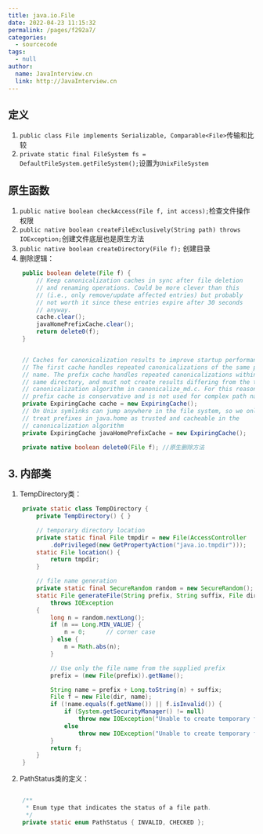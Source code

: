 ```yaml
---
title: java.io.File
date: 2022-04-23 11:15:32
permalink: /pages/f292a7/
categories: 
  - sourcecode
tags: 
  - null
author: 
  name: JavaInterview.cn
  link: http://JavaInterview.cn
---
```



## 定义
1. `public class File implements Serializable, Comparable<File>`传输和比较
2. `private static final FileSystem fs = DefaultFileSystem.getFileSystem();`设置为`UnixFileSystem`


## 原生函数
1. `public native boolean checkAccess(File f, int access);`检查文件操作权限
2. `public native boolean createFileExclusively(String path) throws IOException;`创建文件底层也是原生方法
3. `public native boolean createDirectory(File f);` 创建目录
3. 删除逻辑：
```java
    public boolean delete(File f) {
        // Keep canonicalization caches in sync after file deletion
        // and renaming operations. Could be more clever than this
        // (i.e., only remove/update affected entries) but probably
        // not worth it since these entries expire after 30 seconds
        // anyway.
        cache.clear();
        javaHomePrefixCache.clear();
        return delete0(f);
    }

```
```java

    // Caches for canonicalization results to improve startup performance.
    // The first cache handles repeated canonicalizations of the same path
    // name. The prefix cache handles repeated canonicalizations within the
    // same directory, and must not create results differing from the true
    // canonicalization algorithm in canonicalize_md.c. For this reason the
    // prefix cache is conservative and is not used for complex path names.
    private ExpiringCache cache = new ExpiringCache();
    // On Unix symlinks can jump anywhere in the file system, so we only
    // treat prefixes in java.home as trusted and cacheable in the
    // canonicalization algorithm
    private ExpiringCache javaHomePrefixCache = new ExpiringCache();
```

```java
    private native boolean delete0(File f); //原生删除方法 
```



## 3. 内部类
1.  TempDirectory类：
```java
    private static class TempDirectory {
        private TempDirectory() { }

        // temporary directory location
        private static final File tmpdir = new File(AccessController
            .doPrivileged(new GetPropertyAction("java.io.tmpdir")));
        static File location() {
            return tmpdir;
        }

        // file name generation
        private static final SecureRandom random = new SecureRandom();
        static File generateFile(String prefix, String suffix, File dir)
            throws IOException
        {
            long n = random.nextLong();
            if (n == Long.MIN_VALUE) {
                n = 0;      // corner case
            } else {
                n = Math.abs(n);
            }

            // Use only the file name from the supplied prefix
            prefix = (new File(prefix)).getName();

            String name = prefix + Long.toString(n) + suffix;
            File f = new File(dir, name);
            if (!name.equals(f.getName()) || f.isInvalid()) {
                if (System.getSecurityManager() != null)
                    throw new IOException("Unable to create temporary file");
                else
                    throw new IOException("Unable to create temporary file, " + f);
            }
            return f;
        }
    }

```
2. PathStatus类的定义：
```java

    /**
     * Enum type that indicates the status of a file path.
     */
    private static enum PathStatus { INVALID, CHECKED };
```